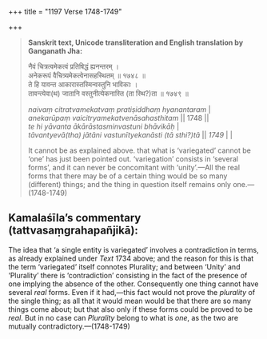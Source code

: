 +++
title = "1197 Verse 1748-1749"

+++
> **Sanskrit text, Unicode transliteration and English translation by Ganganath Jha:** 
>
> नैवं चित्रत्वमेकत्वं प्रतिषिद्धं ह्यनन्तरम् ।  
> अनेकरूपं वैचित्र्यमेकत्वेनासहस्थितम् ॥ १७४८ ॥  
> ते हि यावन्त आकारास्तस्मिन्वस्तुनि भाविकाः ।  
> तावन्त्येवा(थ) जातानि वस्तुनीत्येकनास्ति (ता स्थि?)ता ॥ १७४९ ॥ 
>
> *naivaṃ citratvamekatvaṃ pratiṣiddhaṃ hyanantaram* \|  
> *anekarūpaṃ vaicitryamekatvenāsahasthitam* \|\| 1748 \|\|  
> *te hi yāvanta ākārāstasminvastuni bhāvikāḥ* \|  
> *tāvantyevā(tha) jātāni vastunītyekanāsti (tā sthi?)tā* \|\| *1749* \| \| 
>
> It cannot be as explained above. that what is ‘variegated’ cannot be ‘one’ has just been pointed out. ‘variegation’ consists in ‘several forms’, and it can never be concomitant with ‘unity’.—All the real forms that there may be of a certain thing would be so many (different) things; and the thing in question itself remains only one.—(1748-1749)



## Kamalaśīla’s commentary (tattvasaṃgrahapañjikā):

The idea that ‘a single entity is variegated’ involves a contradiction in terms, as already explained under *Text* 1734 above; and the reason for this is that the term ‘variegated’ itself connotes Plurality; and between ‘Unity’ and ‘Plurality’ there is ‘contradiction’ consisting in the fact of the presence of one implying the absence of the other. Consequently one thing cannot have several *real* forms. Even if it had,—this fact would not prove the *plurality* of the single thing; as all that it would mean would be that there are so many things come about; but that also only if these forms could be proved to be *real*. But in no case can *Plurality* belong to what is *one*, as the two are mutually contradictory.—(1748-1749)



